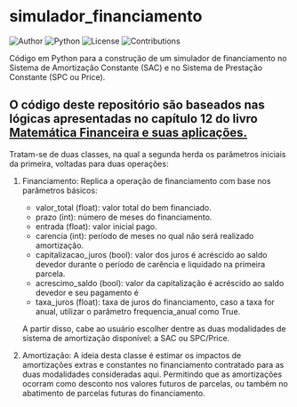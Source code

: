 # simulador_financiamento
![Author](https://img.shields.io/badge/Author-Igor_Vallinote-blue)
![Python](https://img.shields.io/badge/Python-3%2B-yellow)
![License](https://img.shields.io/badge/License-MIT-red)
![Contributions](https://img.shields.io/badge/Contributions-Welcome-green)

Código em Python para a construção de um simulador de financiamento no Sistema de Amortização Constante (SAC) e no Sistema de Prestação Constante (SPC ou Price).

O código deste repositório são baseados nas lógicas apresentadas no capítulo 12 do livro [Matemática Financeira e suas aplicações.](https://www.amazon.com.br/Matemática-Financeira-Aplicações-Alexandre-Assaf/dp/655977323X)
---
Tratam-se de duas classes, na qual a segunda herda os parâmetros iniciais da primeira, voltadas para duas operações:

1. Financiamento:
   Replica a operação de financiamento com base nos parâmetros básicos:
    - valor_total (float): valor total do bem financiado.
    - prazo (int): número de meses do financiamento.
    - entrada (float): valor inicial pago.
    - carencia (int): período de meses no qual não será realizado amortização.
    - capitalizacao_juros (bool): valor dos juros é acréscido ao saldo devedor durante o período de carência e liquidado na primeira parcela.
    - acrescimo_saldo (bool): valor da capitalização é acréscido ao saldo devedor e seu pagamento é 
    - taxa_juros (float): taxa de juros do financiamento, caso a taxa for anual, utilizar o parâmetro frequencia_anual como True.
  
   A partir disso, cabe ao usuário escolher dentre as duas modalidades de sistema de amortização disponível: a SAC ou SPC/Price.

2. Amortização:
   A ideia desta classe é estimar os impactos de amortizações extras e constantes no financiamento contratado para as duas modalidades consideradas aqui.
   Permitindo que as amortizações ocorram como desconto nos   valores futuros de parcelas, ou também no abatimento de parcelas futuras do financiamento.
